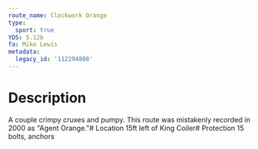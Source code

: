 ```yaml
---
route_name: Clockwork Orange
type:
  sport: true
YDS: 5.12b
fa: Mike Lewis
metadata:
  legacy_id: '112294808'
---
```

# Description
A couple crimpy cruxes and pumpy. This route was mistakenly recorded in 2000 as "Agent Orange."# Location
15ft left of King Coiler# Protection
15 bolts, anchors